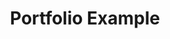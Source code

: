 ---
title: "Portfolio Example"
title_fr: "Exemple de Portfolio"
order: 7
description: "Project created for the 'Responsive Web Design' certification on freeCodeCamp."
description_fr: "Projet réalisé pour la certification 'Responsive Web Design' sur freeCodeCamp."
featuredImage: ../../images/development/fcc-personal-portfolio.jpg
url: "https://codepen.io/anhek/debug/JjPWeqx"
source_url: "https://codepen.io/anhek/pen/JjPWeqx"
tags: ["Webdesign", "HTML", "SCSS"]
tags_fr: ["webdesign", "html", "scss"]
---